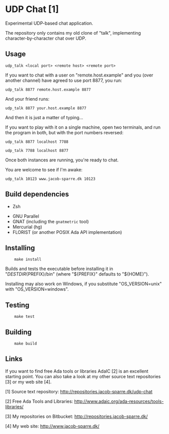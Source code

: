 UDP Chat [1]
============

Experimental UDP-based chat application.

The repository only contains my old clone of "talk", implementing
character-by-character chat over UDP.


Usage
-----

    udp_talk <local port> <remote host> <remote port>

If you want to chat with a user on "remote.host.example" and you (over
another channel) have agreed to use port 8877, you run:

    udp_talk 8877 remote.host.example 8877

And your friend runs:

    udp_talk 8877 your.host.example 8877

And then it is just a matter of typing...

If you want to play with it on a single machine, open two terminals, and
run the program in both, but with the port numbers reversed:

    udp_talk 8877 localhost 7788

    udp_talk 7788 localhost 8877

Once both instances are running, you're ready to chat.

You are welcome to see if I'm awake:

    udp_talk 10123 www.jacob-sparre.dk 10123


Build dependencies
------------------

+ Zsh
* GNU Parallel
* GNAT (including the `gnatmetric` tool)
* Mercurial (hg)
* FLORIST (or another POSIX Ada API implementation)


Installing
----------

```
    make install
```

Builds and tests the executable before installing it in
"${DESTDIR}${PREFIX}/bin" (where "${PREFIX}" defaults to "${HOME}").

Installing may also work on Windows, if you substitute "OS_VERSION=unix" with
"OS_VERSION=windows".


Testing
-------

```
    make test
```


Building
--------

```
    make build
```


Links
-----

If you want to find free Ada tools or libraries AdaIC [2] is an excellent
starting point.  You can also take a look at my other source text
repositories [3] or my web site [4].

[1] Source text repository:
    http://repositories.jacob-sparre.dk/udp-chat

[2] Free Ada Tools and Libraries:
    http://www.adaic.org/ada-resources/tools-libraries/

[3] My repositories on Bitbucket:
    http://repositories.jacob-sparre.dk/

[4] My web site:
    http://www.jacob-sparre.dk/

